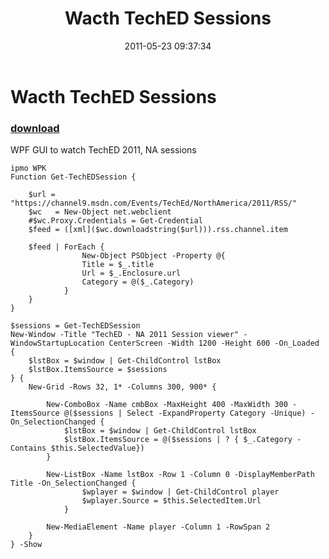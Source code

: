 ﻿---
pid:            2690
poster:         Ravikanth
title:          Wacth TechED Sessions
date:           2011-05-23 09:37:34
format:         posh
parent:         0
parent:         0

---

# Wacth TechED Sessions

### [download](2690.ps1)

WPF GUI to watch TechED 2011, NA sessions

```posh
ipmo WPK
Function Get-TechEDSession {                

    $url = "https://channel9.msdn.com/Events/TechEd/NorthAmerica/2011/RSS/"
    $wc   = New-Object net.webclient
    #$wc.Proxy.Credentials = Get-Credential
    $feed = ([xml]($wc.downloadstring($url))).rss.channel.item            

    $feed | ForEach {
                New-Object PSObject -Property @{
                Title = $_.title
                Url = $_.Enclosure.url
                Category = @($_.Category)
            }
    }
}                        

$sessions = Get-TechEDSession
New-Window -Title "TechED - NA 2011 Session viewer" -WindowStartupLocation CenterScreen -Width 1200 -Height 600 -On_Loaded {
    $lstBox = $window | Get-ChildControl lstBox
    $lstBox.ItemsSource = $sessions
} {
    New-Grid -Rows 32, 1* -Columns 300, 900* {                        

        New-ComboBox -Name cmbBox -MaxHeight 400 -MaxWidth 300 -ItemsSource @($sessions | Select -ExpandProperty Category -Unique) -On_SelectionChanged {
            $lstBox = $window | Get-ChildControl lstBox
            $lstBox.ItemsSource = @($sessions | ? { $_.Category -Contains $this.SelectedValue})
        }                        

        New-ListBox -Name lstBox -Row 1 -Column 0 -DisplayMemberPath Title -On_SelectionChanged {
                $wplayer = $window | Get-ChildControl player
                $wplayer.Source = $this.SelectedItem.Url
            }                        

        New-MediaElement -Name player -Column 1 -RowSpan 2
    }
} -Show
```
